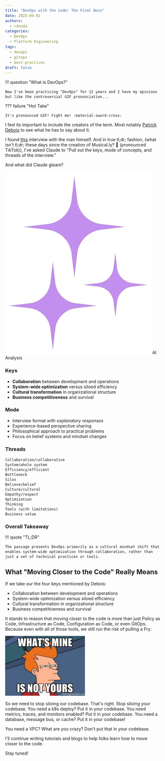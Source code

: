 ```yaml
---
title: "DevOps with the Code: The Final Boss"
date: 2025-04-01
authors:
  - cdunda
categories:
  - DevOps
  - Platform Engineering
tags:
  - devops
  - gitops
  - best-practices
draft: false
---
```


!!! question "What is DevOps?"

    Now I've been practicing "DevOps" for 12 years and I have my opinions but like the controversial GIF pronunciation...

??? failure "Hot Take"

    It's pronounced GIF! Fight me! :material-sword-cross:

I feel its important to include the creators of the term. Most notably [Patrick Debois](https://www.jedi.be/) to see what he has to say about it.

I found [this](https://www.linux.com/audience/enterprise/what-devops-patrick-debois-explains/) interview with the man himself.
And in true tl;dr; fashion, (what isn't tl;dr; these days since the creation of Musical.ly? :musical_note: (pronounced TikTok)), I've asked Claude to "Pull out the keys, mode of concepts, and threads of the interview."

And what did Claude gleam?

<!-- more -->

<div class="ai-content" markdown="1">
<div class="ai-header">
    <img src="../../../assets/images/ai.png" alt="AI Robot Icon" class="ai-icon">
    <span>AI Analysis</span>
</div>

### Keys

- **Collaboration** between development and operations
- **System-wide optimization** versus siloed efficiency
- **Cultural transformation** in organizational structure
- **Business competitiveness** and survival

### Mode

- Interview format with _explanatory responses_
- Experience-based perspective sharing
- Philosophical approach to practical problems
- Focus on belief systems and mindset changes

### Threads

```text
Collaboration/collaborative
System/whole system
Efficiency/efficient
Bottleneck
Silos
Believe/belief
Culture/cultural
Empathy/respect
Optimization
Thinking
Tools (with limitations)
Business value
```

### Overall Takeaway

!!! quote "TL;DR"

    The passage presents DevOps primarily as a cultural mindset shift that enables system-wide optimization through collaboration, rather than just a set of technical practices or tools.

</div>

## What "Moving Closer to the Code" Really Means

If we take our the four keys mentioned by Debois:

- Collaboration between development and operations
- System-wide optimization versus siloed efficiency
- Cultural transformation in organizational structure
- Business competitiveness and survival

It stands to reason that moving closer to the code is more than just Policy as Code, Infrastructure as Code, Configuration as Code, or even GitOps. Because even with all of those tools, we still run the risk of pulling a Fry:

<img src="../../../assets/images/whats-mine-is-not-yours.png" alt="Fry realizing its not yours">

So we need to stop siloing our codebase. That's right. Stop siloing your codebase.
You need a k8s deploy? Put it in your codebase. You need metrics, traces, and monitors enabled? Put it in your codebase. You need a database, message bus, or cache? Put it in your codebase!

You need a VPC? What are you crazy? Don't put that in your codebase.

I'll continue writing tutorials and blogs to help folks learn how to move closer to the code.

Stay tuned!
